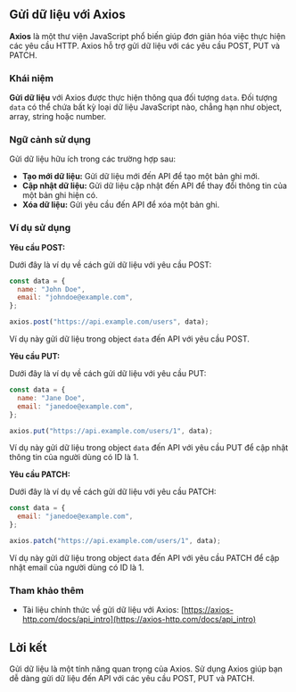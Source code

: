 ## Gửi dữ liệu với Axios

**Axios** là một thư viện JavaScript phổ biến giúp đơn giản hóa việc thực hiện các yêu cầu HTTP. Axios hỗ trợ gửi dữ liệu với các yêu cầu POST, PUT và PATCH.

### Khái niệm

**Gửi dữ liệu** với Axios được thực hiện thông qua đối tượng `data`. Đối tượng `data` có thể chứa bất kỳ loại dữ liệu JavaScript nào, chẳng hạn như object, array, string hoặc number.

### Ngữ cảnh sử dụng

Gửi dữ liệu hữu ích trong các trường hợp sau:

- **Tạo mới dữ liệu:** Gửi dữ liệu mới đến API để tạo một bản ghi mới.
- **Cập nhật dữ liệu:** Gửi dữ liệu cập nhật đến API để thay đổi thông tin của một bản ghi hiện có.
- **Xóa dữ liệu:** Gửi yêu cầu đến API để xóa một bản ghi.

### Ví dụ sử dụng

**Yêu cầu POST:**

Dưới đây là ví dụ về cách gửi dữ liệu với yêu cầu POST:

```javascript
const data = {
  name: "John Doe",
  email: "johndoe@example.com",
};

axios.post("https://api.example.com/users", data);
```

Ví dụ này gửi dữ liệu trong object `data` đến API với yêu cầu POST.

**Yêu cầu PUT:**

Dưới đây là ví dụ về cách gửi dữ liệu với yêu cầu PUT:

```javascript
const data = {
  name: "Jane Doe",
  email: "janedoe@example.com",
};

axios.put("https://api.example.com/users/1", data);
```

Ví dụ này gửi dữ liệu trong object `data` đến API với yêu cầu PUT để cập nhật thông tin của người dùng có ID là 1.

**Yêu cầu PATCH:**

Dưới đây là ví dụ về cách gửi dữ liệu với yêu cầu PATCH:

```javascript
const data = {
  email: "janedoe@example.com",
};

axios.patch("https://api.example.com/users/1", data);
```

Ví dụ này gửi dữ liệu trong object `data` đến API với yêu cầu PATCH để cập nhật email của người dùng có ID là 1.

### Tham khảo thêm

- Tài liệu chính thức về gửi dữ liệu với Axios: [https://axios-http.com/docs/api_intro](https://axios-http.com/docs/api_intro)

## Lời kết

Gửi dữ liệu là một tính năng quan trọng của Axios. Sử dụng Axios giúp bạn dễ dàng gửi dữ liệu đến API với các yêu cầu POST, PUT và PATCH.
